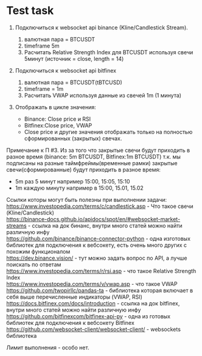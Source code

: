 # Test task

1) Подключиться к websocket api binance (Kline/Candlestick Stream). 
    1) валютная пара = BTCUSDT
    2) timeframe 5m
    3) Расчитать Relative Strength Index для BTCUSDT используя свечи 5минут (источник = close, length = 14)

2) Подключиться к websocket api bitfinex
    1) валютная пара = BTCUSDT(tBTCUSD)
    2) timeframe = 1m 
    3) Расчитать VWAP используя данные из свечей 1m (1 минута)

3) Отображать в цикле значения: 
    * Binance: Close price и RSI 
    * Bitfinex:Close price, VWAP 
    * Close price и другие значения отображать только на полностью сформированных (закрытых) свечах.

Примечание к П #3. Из за того что закрытые свечи будут приходить в разное время (binance: 5m BTCUSDT, Bitfinex:1m BTCUSDT) т.к. мы подписаны на разные таймфреймы(временные рамки) закрытые свечи(сформированные) будут приходить в разное время:
* 5m раз 5 минут например 15:00, 15:05, 15:10 
* 1m каждую минуту например в 15:00, 15.01, 15.02


Ссылки которы могут быть полезны при выполнении задачи:  
https://www.investopedia.com/terms/c/candlestick.asp - Что такое свечи (Kline/Candlestick)  
https://binance-docs.github.io/apidocs/spot/en/#websocket-market-streams - ссылка на док бинанс, внутри много статей можно найти различную инфу  
https://github.com/binance/binance-connector-python - одна изготовых библиотек для подключения к вебсокету, есть очень много других с похожим функционалом  
https://dev.binance.vision/ - тут можно задать вопрос по API, а лучше поискать по ответам  
https://www.investopedia.com/terms/r/rsi.asp - что такое Relative Strength Index  
https://www.investopedia.com/terms/v/vwap.asp - что такое VWAP  
https://github.com/twopirllc/pandas-ta - библиотека которая включает в себя выше перечисленные индикаторы (VWAP, RSI)  
https://docs.bitfinex.com/docs/introduction -  ссылка на док bitfinex, внутри много статей можно найти различную инфу  
https://github.com/bitfinexcom/bitfinex-api-py - одна из готовых библиотек для подключения к вебсокету Bitfinex  
https://github.com/websocket-client/websocket-client/ - websockets библиотека  

Лимит выполнения - особо нет. 

